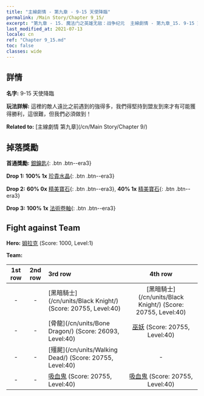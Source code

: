 ```yaml
---
title: "主線劇情 - 第九章 - 9-15 天使降臨"
permalink: /Main Story/Chapter 9_15/
excerpt: "第九章 - 15. 魔法门之英雄无敌：战争纪元  主線劇情 - 第九章_15. 9-15 天使降臨"
last_modified_at: 2021-07-13
locale: cn
ref: "Chapter 9_15.md"
toc: false
classes: wide
---
```


## 詳情

 **名字:** 9-15 天使降臨

 **玩法詳解:** 這裡的敵人遠比之前遇到的強得多，我們得堅持到盟友到來才有可能獲得勝利，這很難，但我們必須做到！

 **Related to:** [主線劇情 第九章](/cn/Main Story/Chapter 9/)

## 掉落獎勵

 **首通獎勵:** [銀鑰匙](/cn/Items/con_693/){: .btn .btn--era3}

 **Drop 1:** **100% 1x** [珍貴水晶](/cn/Items/mat_31/){: .btn .btn--era3}

 **Drop 2:** **60% 0x** [精美寶石](/cn/Items/mat_23/){: .btn .btn--era3}, **40% 1x** [精美寶石](/cn/Items/mat_23/){: .btn .btn--era3}

 **Drop 3:** **100% 1x** [法術卷軸](/cn/Items/con_694/){: .btn .btn--era3}


## Fight against Team
 **Hero:** [姆拉克](/cn/heroes/Mullich/) (Score: 1000, Level:1)

 **Team:**


  | 1st row | 2nd row | 3rd row | 4th row |
  |:----:|:----:|:----|:----:|
  | - | - | [黑暗騎士](/cn/units/Black Knight/) (Score: 20755, Level:40)  | [黑暗騎士](/cn/units/Black Knight/) (Score: 20755, Level:40)  |
  | - | - | [骨龍](/cn/units/Bone Dragon/) (Score: 26093, Level:40)  | [巫妖](/cn/units/Lich/) (Score: 20755, Level:40)  |
  | - | - | [殭屍](/cn/units/Walking Dead/) (Score: 20755, Level:40)  | - |
  | - | - | [吸血鬼](/cn/units/Vampire/) (Score: 20755, Level:40)  | [吸血鬼](/cn/units/Vampire/) (Score: 20755, Level:40)  |


